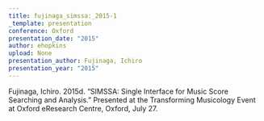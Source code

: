 ```yaml
---
title: fujinaga_simssa:_2015-1
_template: presentation
conference: Oxford
presentation_date: "2015"
author: ehopkins
upload: None
presentation_author: Fujinaga, Ichiro
presentation_year: "2015"
---
```

Fujinaga, Ichiro. 2015d. “SIMSSA: Single Interface for Music Score Searching and Analysis.” Presented at the Transforming Musicology Event at Oxford eResearch Centre, Oxford, July 27.